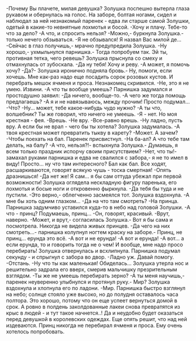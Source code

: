   -Почему Вы плачете, милая девушка?
Золушка поспешно вытерла глаза рукавом и обернулась на голос. На заборе, болтая ногами, сидел и наблюдал за ней незнакомый паренек - едва ли старше самой Золушки, одетый в какие-то невнятные лохмотья и босой.
-Хочу и плачу. Тебе-то что за дело?
-А что, и спросить нельзя?
-Можно,- буркнула Золушка.- только нечего обзываться.
-Я не обзывался! Я назвал Вас милой де...
-Сейчас в глаз получишь,- мрачно предупредила Золушка.
-Ну хорошо,- ухмыльнулся парнишка.- Тогда попробуем так. Эй ты, противная тетка, чего ревешь?
Золушка прыснула со смеху и отмахнулась от зубоскала.
-Да ну тебя! Хочу и реву.
-А может, я помочь хочу?
-Да?- Золушка иронично подняла бровь.- Ну, помоги, если хочешь. Мне как-раз надо еще посадить сорок розовых кустов. И перебрать мешок ячменя и проса.
Незнакомец скривился.
-Не, это я не умею. Извини.
-А что ты вообще умеешь?
Парнишка задумался и простодушно заявил:
-Да ничего, вообще-то.
-А чего же тогда помощь предлагаешь?
-А я и не навязываюсь, между прочим! Просто подумал...
-Что?
-Ну... может, тебе какое-нибудь чудо нужно?
-А ты что, волшебник? Ты же говорил, что ничего не умеешь.
-Я - нет. Но моя крестная - фея.
-Врешь.
-Не вру.
-Все-равно врешь.
-Ну ладно, пусть вру. А если бы не врал - чего бы ты хотела?
Золушка задумалась.
-А твоя крестная может превратить тыкву в карету?
-Может. А зачем?
-Чтобы поехать на бал.
Паренек присвистнул.
-На ба-ал? А что тебе там делать, на балу?
-А что, нельзя?!- вспыхнула Золушка.- Думаешь, я всем только праздник испорчу своим присутствием?
-Нет, что ты!- замахал руками парнишка и едва не свалился с забора,- я не то имел в виду! Просто... ну что там интересного? Бал как бал. Все ходят, расшаркиваются, говорят всякую чушь - тоска смертная!
-Опять дразнишься!
-Да нет же! Я сам... я бы сам оттуда убежал при первой возможности!
Золушка оглядела нескладную фигуру паренька, его лохмотья и босые ноги и откровенно фыркнула.
-Да тебя бы туда и не пустили.
-Это верно,- облегченно засмеялся тот.
Золушка вздохнула.
-А мне бы хоть одним глазком...
-Да на что там смотреть?
-На принца.
Парнишка задумчиво уставился куда-то в небо над головой Золушки.
-А что - принц? Подумаешь, принц...
-Он, говорят, красивый.
-Врут, наверно.
-Может, и врут,- согласилась Золушка.- Вот я бы сама и посмотрела. Никогда не видела живых принцев.
-Да чего на них смотреть...- парнишка колупнул ногтем краску на заборе.- Принц, не принц... ерунда это всё.
-А вот и не ерунда!
-А вот и ерунда!
-А вот... а если ерунда, то и говорить тогда не о чем! И вообще, мне надо просо перебирать!
Золушка отвернулась и всхлипнула. Парнишка подумал секунду - и спрыгнул с забора во двор.
-Ладно уж. Давай помогу.
-Отстань.
-Ну что ты как маленькая! Обиделась...
Золушка утерла нос и решительно задрала его вверх, смерив мальчишку презрительным взглядом.
-Ты же не умеешь перебирать зерно?
-А ты меня научишь,- паренек неуверенно улыбнулся и протянул руку.- Мир?
Золушка вздохнула и хлопнула его по ладони.
-Мир.
Парнишка быстро взглянул на небо; солнце стояло уже высоко, но до полудня оставалось часа полтора. Это хорошо, потому что он еще успеет вернуться домой в срок. А ровно в полдень заколдованные лакеи снова превратятся из крыс в людей - и тут такое начнется..! Да и неудобно будет оказаться перед девушкой в королевских одеждах. Еще опять решит, что над ней издеваются.
Принц  никогда не перебирал ячменя и проса. Ему очень хотелось попробовать.    